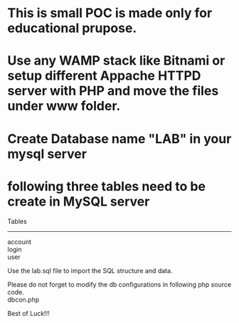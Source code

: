 # This is small POC is made only for educational prupose.
# Use any WAMP stack like Bitnami or setup different Appache HTTPD server with PHP and move the files under www folder.
# Create Database name "LAB" in your mysql server
# following three tables need to be create in MySQL server

Tables
_____________________
account <br/>
login<br/>
user<br/>

Use the lab.sql file to import the SQL structure and data.

Please do not forget to modify the db configurations in following php source code.
<br/>
dbcon.php
<br/>

Best of Luck!!!

